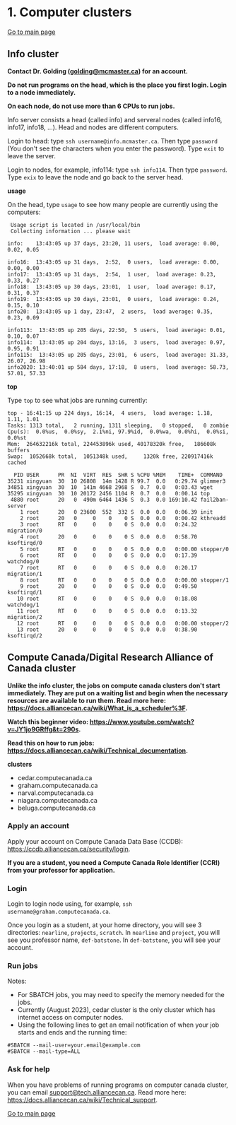 # 1. Computer clusters 
[Go to main page](https://github.com/sux21/Batstone_Lab_UNIX_Tutorial/tree/main)

## Info cluster
**Contact Dr. Golding (golding@mcmaster.ca) for an account.**

**Do not run programs on the head, which is the place you first login. Login to a node immediately.**

**On each node, do not use more than 6 CPUs to run jobs.**

Info server consists a head (called info) and serveral nodes (called info16, info17, info18, ...). Head and nodes are different computers.

Login to head: type ``ssh username@info.mcmaster.ca``. Then type ``password`` (You don't see the characters when you enter the password). Type ``exit`` to leave the server.

Login to nodes, for example, info114: type ``ssh info114``. Then type ``password``. Type ``exix`` to leave the node and go back to the server head. 

**usage**

On the head, type ``usage`` to see how many people are currently using the computers:
```
 Usage script is located in /usr/local/bin 
 Collecting information ... please wait 

info:    13:43:05 up 37 days, 23:20, 11 users,  load average: 0.00, 0.02, 0.05

info16:  13:43:05 up 31 days,  2:52,  0 users,  load average: 0.00, 0.00, 0.00
info17:  13:43:05 up 31 days,  2:54,  1 user,  load average: 0.23, 0.33, 0.27
info18:  13:43:05 up 30 days, 23:01,  1 user,  load average: 0.17, 0.31, 0.37
info19:  13:43:05 up 30 days, 23:01,  0 users,  load average: 0.24, 0.15, 0.10
info20:  13:43:05 up 1 day, 23:47,  2 users,  load average: 0.35, 0.23, 0.09

info113:  13:43:05 up 205 days, 22:50,  5 users,  load average: 0.01, 0.10, 0.07
info114:  13:43:05 up 204 days, 13:16,  3 users,  load average: 0.97, 0.95, 0.91
info115:  13:43:05 up 205 days, 23:01,  6 users,  load average: 31.33, 26.07, 26.98
info2020: 13:40:01 up 584 days, 17:18,  8 users,  load average: 58.73, 57.01, 57.33
```

**top**

Type ``top`` to see what jobs are running currently:
```
top - 16:41:15 up 224 days, 16:14,  4 users,  load average: 1.18, 1.11, 1.01
Tasks: 1313 total,   2 running, 1311 sleeping,   0 stopped,   0 zombie
Cpu(s):  0.0%us,  0.0%sy,  2.1%ni, 97.9%id,  0.0%wa,  0.0%hi,  0.0%si,  0.0%st
Mem:  264632216k total, 224453896k used, 40178320k free,   186608k buffers
Swap:  1052668k total,  1051348k used,     1320k free, 220917416k cached

  PID USER      PR  NI  VIRT  RES  SHR S %CPU %MEM    TIME+  COMMAND           
35231 xingyuan  30  10 26808  14m 1428 R 99.7  0.0   0:29.74 glimmer3           
34851 xingyuan  30  10  141m 4668 2968 S  0.7  0.0   0:03.43 wget               
35295 xingyuan  30  10 20172 2456 1104 R  0.7  0.0   0:00.14 top                
 4880 root      20   0  490m 6464 1436 S  0.3  0.0 169:10.42 fail2ban-server    
    1 root      20   0 23600  552  332 S  0.0  0.0   0:06.39 init               
    2 root      20   0     0    0    0 S  0.0  0.0   0:00.42 kthreadd           
    3 root      RT   0     0    0    0 S  0.0  0.0   0:24.32 migration/0        
    4 root      20   0     0    0    0 S  0.0  0.0   0:58.70 ksoftirqd/0        
    5 root      RT   0     0    0    0 S  0.0  0.0   0:00.00 stopper/0          
    6 root      RT   0     0    0    0 S  0.0  0.0   0:17.39 watchdog/0         
    7 root      RT   0     0    0    0 S  0.0  0.0   0:20.17 migration/1        
    8 root      RT   0     0    0    0 S  0.0  0.0   0:00.00 stopper/1          
    9 root      20   0     0    0    0 S  0.0  0.0   0:49.50 ksoftirqd/1        
   10 root      RT   0     0    0    0 S  0.0  0.0   0:18.08 watchdog/1         
   11 root      RT   0     0    0    0 S  0.0  0.0   0:13.32 migration/2        
   12 root      RT   0     0    0    0 S  0.0  0.0   0:00.00 stopper/2          
   13 root      20   0     0    0    0 S  0.0  0.0   0:38.90 ksoftirqd/2        
```

## Compute Canada/Digital Research Alliance of Canada cluster

**Unlike the info cluster, the jobs on compute canada clusters don't start immediately. They are put on a waiting list and begin when the necessary resources are available to run them. Read more here: https://docs.alliancecan.ca/wiki/What_is_a_scheduler%3F.**

**Watch this beginner video: https://www.youtube.com/watch?v=JY1jo9GRffg&t=290s.**

**Read this on how to run jobs: https://docs.alliancecan.ca/wiki/Technical_documentation.**

**clusters**
- cedar.computecanada.ca
- graham.computecanada.ca
- narval.computecanada.ca
- niagara.computecanada.ca
- beluga.computecanada.ca

### Apply an account
Apply your account on Compute Canada Data Base (CCDB): https://ccdb.alliancecan.ca/security/login. 

**If you are a student, you need a Compute Canada Role Identifier (CCRI) from your professor for application.**

### Login 
Login to login node using, for example, ``ssh username@graham.computecanada.ca``.

Once you login as a student, at your home directory, you will see 3 directories: ``nearline``, ``projects``, ``scratch``. In ``nearline`` and ``project``, you will see you professor name, ``def-batstone``. In ``def-batstone``, you will see your account. 

### Run jobs
Notes:
- For SBATCH jobs, you may need to specify the memory needed for the jobs.
- Currently (August 2023), cedar cluster is the only cluster which has internet access on computer nodes.
- Using the following lines to get an email notification of when your job starts and ends and the running time:
```
#SBATCH --mail-user=your.email@example.com
#SBATCH --mail-type=ALL
```

### Ask for help
When you have problems of running programs on computer canada cluster, you can email support@tech.alliancecan.ca. Read more here: https://docs.alliancecan.ca/wiki/Technical_support. 

[Go to main page](https://github.com/sux21/Batstone_Lab_UNIX_Tutorial/tree/main)

